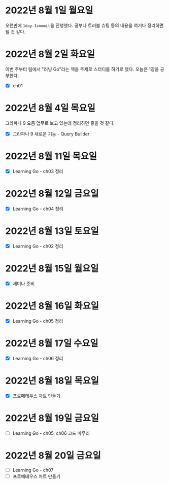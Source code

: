 # 2022년 8월 1일 월요일

오랜만에 `1day-1commit`을 진행했다. 공부나 트러블 슈팅 등의 내용을 여기다 정리하면 될 것 같다. 

# 2022년 8월 2일 화요일

이번 주부터 팀에서 "러닝 Go"라는 책을 주제로 스터디를 하기로 했다. 오늘은 1장을 공부한다.

* [x] ch01

# 2022년 8월 4일 목요일

그라파나 9 요즘 업무로 보고 있는데 정리하면 좋을 것 같다.

* [x] 그라파나 9 새로운 기능 - Query Builder

# 2022년 8월 11일 목요일

* [x] Learning Go - ch03 정리

# 2022년 8월 12일 금요일

* [x] Learning Go - ch04 정리

# 2022년 8월 13일 토요일

* [x] Learning Go - ch02 정리

# 2022년 8월 15일 월요일

* [x] 세미나 준비

# 2022년 8월 16일 화요일

* [x] Learning Go - ch05 정리

# 2022년 8월 17일 수요일

* [x] Learning Go - ch06 정리

# 2022년 8월 18일 목요일

* [x] 프로메테우스 차트 만들기

# 2022년 8월 19일 금요일

* [ ] Learning Go - ch05, ch06 코드 마무리

# 2022년 8월 20일 금요일

* [ ] Learning Go - ch07
* [ ] 프로메테우스 차트 만들기